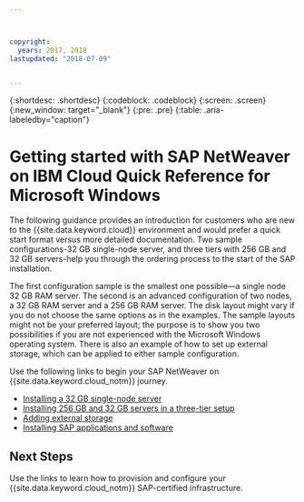 ```yaml
---



copyright:
  years: 2017, 2018
lastupdated: "2018-07-09"


---
```


{:shortdesc: .shortdesc}
{:codeblock: .codeblock}
{:screen: .screen}
{:new_window: target="_blank"}
{:pre: .pre}
{:table: .aria-labeledby="caption"}

# Getting started with SAP NetWeaver on IBM Cloud Quick Reference for Microsoft Windows

The following guidance provides an introduction for customers who are new to the {{site.data.keyword.cloud}} environment and would prefer a quick start format versus more detailed documentation. Two sample configurations-32 GB single-node server, and three tiers with 256 GB and 32 GB servers-help you through the ordering process to the start of the SAP installation.

The first configuration sample is the smallest one possible—a single node 32 GB RAM server. The second is an advanced configuration of two nodes, a 32 GB RAM server and a 256 GB RAM server. The disk layout might vary if you do not choose the same options as in the examples. The sample layouts might not be your preferred layout; the purpose is to show you two possibilities if you are not experienced with the Microsoft Windows operating system. There is also an example of how to set up external storage, which can be applied to either sample configuration.

Use the following links to begin your SAP NetWeaver on {{site.data.keyword.cloud_notm}} journey.

  * [Installing a 32 GB single-node server](/docs/infrastructure/sap-netweaver-ms-qrg/ms-installing-32-GB-server-single-node.html)
  * [Installing 256 GB and 32 GB servers in a three-tier setup](/docs/infrastructure/sap-netweaver-ms-qrg/ms-installing-256-GB-32-GB-server-three-tier-setup.html)
  * [Adding external storage](/docs/infrastructure/sap-netweaver-ms-qrg/ms-provisioning-external-storage-to-your-server.html)
  * [Installing SAP applications and software](/docs/infrastructure/sap-netweaver-ms-qrg/ms-installing-your-SAP-landscape.html)
  
## Next Steps

Use the links to learn how to provision and configure your {{site.data.keyword.cloud_notm}} SAP-certified infrastructure.

